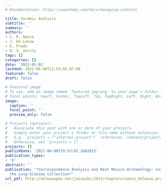 ```yaml
---
# Documentation: https://wowchemy.com/docs/managing-content/

title: Ceramic Analysis
subtitle: ''
summary: ''
authors:
- C. R. Nance
- J. De Leeuw
- K. Prado
- D. S. Verity
tags: []
categories: []
date: '2013-01-01'
lastmod: 2021-06-06T12:53:02-07:00
featured: false
draft: false

# Featured image
# To use, add an image named `featured.jpg/png` to your page's folder.
# Focal points: Smart, Center, TopLeft, Top, TopRight, Left, Right, BottomLeft, Bottom, BottomRight.
image:
  caption: ''
  focal_point: ''
  preview_only: false

# Projects (optional).
#   Associate this post with one or more of your projects.
#   Simply enter your project's folder or file name without extension.
#   E.g. `projects = ["internal-project"]` references `content/project/deep-learning/index.md`.
#   Otherwise, set `projects = []`.
projects: []
publishDate: '2021-06-06T19:53:02.168201Z'
publication_types:
- '6'
abstract: ''
publication: '*Correspondence Analysis and West Mexico Archaeology: Ceramics from
  the Long-Glassow Collection*'
url_pdf: http://deleeuwpdx.net/janspubs/2013/chapters/nance_deleeuw_prado_verity_C_13a.pdf
---
```

